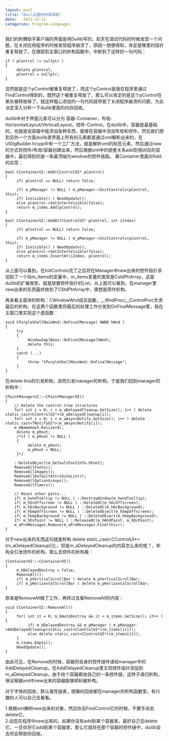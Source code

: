 ```yaml
---
layout: post
title: "duilib里的内存回收"
date:   2013-12-11
categories: Program-Languages
---
```


我们的刺猬助手客户端的界面是用Duilib写的，前天在调试代码的时候发现一个问题，在关闭应用程序的时候发现程序崩溃了，原因一想便得知，肯定是哪里的指针重复释放了。在跟踪到主窗口的析构函数中，中断到了这样的一句代码：  

    if ( pControl != nullptr )
    {
         delete pControl;
         pControl = nullptr;
    }

显然就是这个pControl被重复释放了，而这个pControl是我在程序里通过FindControl得到的，既然这个被重复释放了，那么可以肯定的是这个pControl在某处被释放掉了。就这样粗心添加的一句代码就导致了关闭程序崩溃的问题，为此决定深入分析一下duilib里面的内存回收。

duilib中对于界面元素可以分为 容器-Container，布局-HorizontalLayout/VerticalLayout，控件-Control。在duilib中，容器是最基础的，也就是说容器中能添加各种东西，能够在容器中添加布局和控件。然后我们想到另外一个方面duilib里界面上所有的元素都是通过xml解析出来的，在UIDlgBuilder.h/cpp中有一个工厂方法，就是解析xml的标签元素，然后通过new的方式将控件/布局/容器创建出来，然后根据xml中的嵌套关系add到相对应的容器中，最后得到的是一条最顶端为window的控件链路。
看Container里面对Add的实现：  

    bool CContainerUI::Add(CControlUI* pControl)
    {
         if( pControl == NULL) return false;
    
         if( m_pManager != NULL ) m_pManager->InitControls(pControl, this);
         if( IsVisible() ) NeedUpdate();
         else pControl->SetInternVisible(false);
         return m_items.Add(pControl);  
    }
    
    bool CContainerUI::AddAt(CControlUI* pControl, int iIndex)
    {
         if( pControl == NULL) return false;
    
         if( m_pManager != NULL ) m_pManager->InitControls(pControl, this);
         if( IsVisible() ) NeedUpdate();
         else pControl->SetInternVisible(false);
         return m_items.InsertAt(iIndex, pControl);
    }

从上面可以看到，在InitControls完了之后将在Manager中new出来的控件指针添加到了一个叫m_items的变量中，m\_items变量的类型是CstdPtrArray，这是duilib的扩展类型，就是放置控件指针的List，从上面可以看到，在manager里new出来的东西最终放到了CStdPtrArray中，猜想是用作析构。  

再来看主窗体的析构：CWindowWnd成员函数，__WndProc/__ControlProc负责最后的析构，在这两个函数里将最后的处理工作分发到OnFinalMessage里，我在主窗口里实现这个虚函数：  

    void CPurpleShellMainWnd::OnFinalMessage( HWND hWnd )
    {
         try
         {
              WindowImplBase::OnFinalMessage(hWnd);
              delete this;
         }
         catch (...)
         {
              throw "CPurpleShellMainWnd::OnFinalMessage";
         }
    }

在delete this的引发析构，进而引发manager的析构，于是我们回到manager的析构中：  

    CPaintManagerUI::~CPaintManagerUI()
    {
        // Delete the control-tree structures
        for( int i = 0; i < m_aDelayedCleanup.GetSize(); i++ ) delete static_cast<CControlUI*>(m_aDelayedCleanup[i]);
        for( int i = 0; i < m_aAsyncNotify.GetSize(); i++ ) delete static_cast<TNotifyUI*>(m_aAsyncNotify[i]);
        m_mNameHash.Resize(0);
         delete m_pRoot;
         /*if ( m_pRoot != NULL )
         {
              delete m_pRoot;
              m_pRoot = NULL;
         }*/
    
        ::DeleteObject(m_DefaultFontInfo.hFont);
        RemoveAllFonts();
        RemoveAllImages();
        RemoveAllDefaultAttributeList();
        RemoveAllOptionGroups();
        RemoveAllTimers();
    
        // Reset other parts...
        if( m_hwndTooltip != NULL ) ::DestroyWindow(m_hwndTooltip);
        if( m_hDcOffscreen != NULL ) ::DeleteDC(m_hDcOffscreen);
        if( m_hDcBackground != NULL ) ::DeleteDC(m_hDcBackground);
        if( m_hbmpOffscreen != NULL ) ::DeleteObject(m_hbmpOffscreen);
        if( m_hbmpBackground != NULL ) ::DeleteObject(m_hbmpBackground);
        if( m_hDcPaint != NULL ) ::ReleaseDC(m_hWndPaint, m_hDcPaint);
        m_aPreMessages.Remove(m_aPreMessages.Find(this));
    }

对于new出来的东西这句就是析构 delete static_cast<CControlUI*>(m_aDelayedCleanup[i]);，但是m_aDelayedCleanup的内容怎么来的呢？，析构会引发控件的析构，那么去控件的析构看：  

    CContainerUI::~CContainerUI()
    {
         m_bDelayedDestroy = false;
         RemoveAll();
         if( m_pVerticalScrollBar ) delete m_pVerticalScrollBar;
         if( m_pHorizontalScrollBar ) delete m_pHorizontalScrollBar;
    }

原来是RemoveAll做了工作，再转过去看RemoveAll的内容：  

    void CContainerUI::RemoveAll()
    {
         for( int it = 0; m_bAutoDestroy && it < m_items.GetSize(); it++ ) {
              if( m_bDelayedDestroy && m_pManager ) m_pManager->AddDelayedCleanup(static_cast<CControlUI*>(m_items[it]));            
              else delete static_cast<CControlUI*>(m_items[it]);
         }
         m_items.Empty();
         NeedUpdate();
    }

由此可见，在Remove的时候，容器将自身的控件链传递给manager中的AddDelayedCleanup，在AddDelayedCleanup里又将控件指针添加到m_aDelayedCleanup，由于给个容器都由自己的一条控件链，这样子递归析构，保证根据xml中new出来的容器能够顺利被析构。

对于字体的回收，默认属性链表，图像的回收都在manager的析构函数里，有兴趣的人可以自己去看看。

1.根据xml解析new出来的对象，然后你去FindControl它的时候，不要手动去delete它。  
2.动态在程序中new出来的，如果你没有add到某个容器里，最好自己去delete它，一旦你将它add到某个容器里，那么它就存在那个容器的控件链中，duilib会去将会帮助你回收。